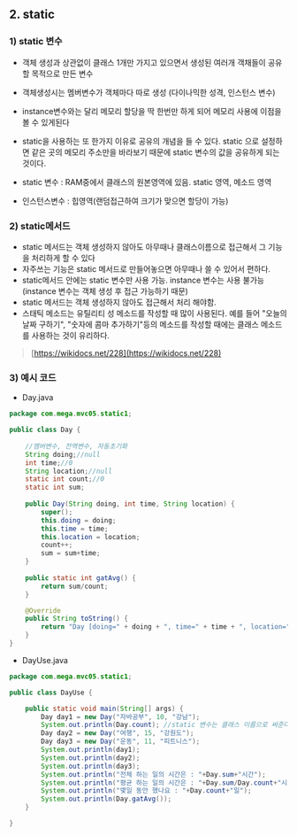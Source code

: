 ## 2. static

### 1) static 변수

- 객체 생성과 상관없이 클래스 1개만 가지고 있으면서 생성된 여러개 객채들이 공유할 목적으로 만든 변수
- 객체생성시는 멤버변수가 객체마다 따로 생성
(다이나믹한 성격, 인스턴스 변수)
- instance변수와는 달리 메모리 할당을 딱 한번만 하게 되어 메모리 사용에 이점을 볼 수 있게된다
- static을 사용하는 또 한가지 이유로 공유의 개념을 들 수 있다. static 으로 설정하면 같은 곳의 메모리 주소만을 바라보기 때문에 static 변수의 값을 공유하게 되는 것이다.

- static 변수 : RAM중에서 클래스의 원본영역에 있음. static 영역, 메소드 영역
- 인스턴스변수 : 힙영역(랜덤접근하여 크기가 맞으면 할당이 가능)


### 2) static메서드

- static 메서드는 객체 생성하지 않아도 아무때나 클래스이름으로 접근해서 그 기능을 처리하게 할 수 있다
- 자주쓰는 기능은 static 메서드로 만들어놓으면 아무때나 쓸 수 있어서 편하다.
- static메서드 안에는 static 변수만 사용 가능. instance 변수는 사용 불가능(instance 변수는 객체 생성 후 접근 가능하기 때문)
- static 메서드는 객체 생성하지 않아도 접근해서 처리 해야함.
- 스태틱 메소드는 유틸리티 성 메소드를 작성할 때 많이 사용된다. 예를 들어 "오늘의 날짜 구하기", "숫자에 콤마 추가하기"등의 메소드를 작성할 때에는 클래스 메소드를 사용하는 것이 유리하다.

> [https://wikidocs.net/228](https://wikidocs.net/228)

### 3) 예시 코드

- Day.java

```java
package com.mega.mvc05.static1;

public class Day {
	
	//멤버변수, 전역변수, 자동초기화
	String doing;//null
	int time;//0
	String location;//null
	static int count;//0
	static int sum;
	
	public Day(String doing, int time, String location) {
		super();
		this.doing = doing;
		this.time = time;
		this.location = location;
		count++;
		sum = sum+time;
	}
	
	public static int gatAvg() {
		return sum/count;
	}

	@Override
	public String toString() {
		return "Day [doing=" + doing + ", time=" + time + ", location=" + location + "]";
	}
}
```

- DayUse.java

```java
package com.mega.mvc05.static1;

public class DayUse {

	public static void main(String[] args) {
		Day day1 = new Day("자바공부", 10, "강남");
		System.out.println(Day.count); //static 변수는 클래스 이름으로 써준다.
		Day day2 = new Day("여행", 15, "강원도");
		Day day3 = new Day("운동", 11, "피트니스");
		System.out.println(day1);
		System.out.println(day2);
		System.out.println(day3);
		System.out.println("전체 하는 일의 시간은 : "+Day.sum+"시간");
		System.out.println("평균 하는 일의 시간은 : "+Day.sum/Day.count+"시간");
		System.out.println("몇일 동안 했나요 : "+Day.count+"일");
		System.out.println(Day.gatAvg());
	}

}
```
